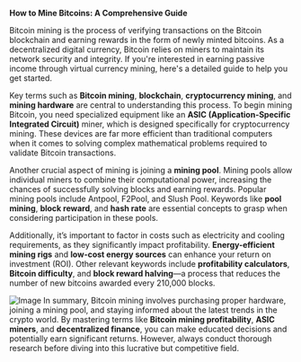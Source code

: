 **How to Mine Bitcoins: A Comprehensive Guide**

Bitcoin mining is the process of verifying transactions on the Bitcoin blockchain and earning rewards in the form of newly minted bitcoins. As a decentralized digital currency, Bitcoin relies on miners to maintain its network security and integrity. If you're interested in earning passive income through virtual currency mining, here's a detailed guide to help you get started.

Key terms such as **Bitcoin mining**, **blockchain**, **cryptocurrency mining**, and **mining hardware** are central to understanding this process. To begin mining Bitcoin, you need specialized equipment like an **ASIC (Application-Specific Integrated Circuit)** miner, which is designed specifically for cryptocurrency mining. These devices are far more efficient than traditional computers when it comes to solving complex mathematical problems required to validate Bitcoin transactions.

Another crucial aspect of mining is joining a **mining pool**. Mining pools allow individual miners to combine their computational power, increasing the chances of successfully solving blocks and earning rewards. Popular mining pools include Antpool, F2Pool, and Slush Pool. Keywords like **pool mining**, **block reward**, and **hash rate** are essential concepts to grasp when considering participation in these pools.

Additionally, it’s important to factor in costs such as electricity and cooling requirements, as they significantly impact profitability. **Energy-efficient mining rigs** and **low-cost energy sources** can enhance your return on investment (ROI). Other relevant keywords include **profitability calculators**, **Bitcoin difficulty**, and **block reward halving**—a process that reduces the number of new bitcoins awarded every 210,000 blocks.


![Image](https://github.com/user-attachments/assets/31692037-0104-4703-abd1-696b6a7dd41b)
In summary, Bitcoin mining involves purchasing proper hardware, joining a mining pool, and staying informed about the latest trends in the crypto world. By mastering terms like **Bitcoin mining profitability**, **ASIC miners**, and **decentralized finance**, you can make educated decisions and potentially earn significant returns. However, always conduct thorough research before diving into this lucrative but competitive field.